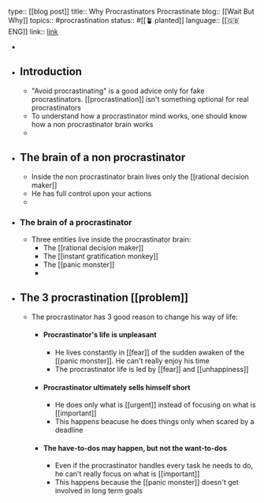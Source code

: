type:: [[blog post]]
title:: Why Procrastinators Procrastinate
blog:: [[Wait But Why]] 
topics:: #procrastination
status:: #[[🪴 planted]] 
language:: [[🇬🇧 ENG]]
link:: [link](https://waitbutwhy.com/2013/10/why-procrastinators-procrastinate.html)

-
- ## Introduction
	- "Avoid procrastinating" is a good advice only for fake procrastinators. [[procrastination]] isn't something optional for real procrastinators
	- To understand how a procrastinator mind works, one should know how a non procrastinator brain works
	-
- ## The brain of a non procrastinator
	- Inside the non procrastinator brain lives only the [[rational decision maker]]
	- He has full control upon your actions
	-
- ### The brain of a procrastinator
	- Three entities live inside the procrastinator brain:
		- The [[rational decision maker]]
		- The [[instant gratification monkey]]
		- The [[panic monster]]
		-
- ## The 3 procrastination [[problem]]
	- The procrastinator has 3 good reason to change his way of life:
		- #### Procrastinator's life is unpleasant
			- He lives constantly in [[fear]] of the sudden awaken of the [[panic monster]]. He can't really enjoy his time
			- The procrastinator life is led by [[fear]] and [[unhappiness]]
		- #### Procrastinator ultimately sells himself short
			- He does only what is [[urgent]] instead of focusing on what is [[important]]
			- This happens beacuse he does things only when scared by a deadline
		- #### The have-to-dos may happen, but not the want-to-dos
			- Even if the procrastinator handles every task he needs to do, he can't really focus on what is [[important]]
			- This happens because the [[panic monster]] doesn't get involved in long term goals